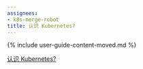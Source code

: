 ```yaml
---
assignees:
- k8s-merge-robot
title: 认识 Kubernetes?
---
```


{% include user-guide-content-moved.md %}

[认识 Kubernetes?](/docs/concepts/overview/what-is-kubernetes/)
